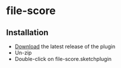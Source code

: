 # file-score

## Installation

* [Download](https://github.com/monzo/file-score/releases/latest) the latest release of the plugin
* Un-zip
* Double-click on file-score.sketchplugin
